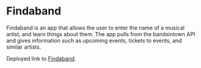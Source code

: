 # Findaband
Findaband is an app that allows the user to enter the name of a musical artist, and learn things about them. The app pulls from the bandsintown API and gives information such as upcoming events, tickets to events, and similar artists.

Deployed link to [Findaband](https://mirkomaya.github.io/Findaband/).
